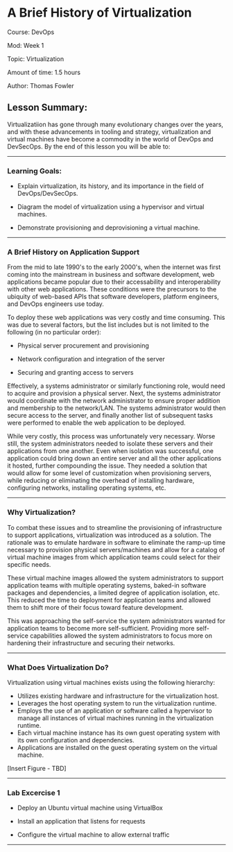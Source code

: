 # **A Brief History of Virtualization**

Course: DevOps

Mod: Week 1

Topic: Virtualization

Amount of time: 1.5 hours

Author: Thomas Fowler

## **Lesson Summary:**

Virtualizatiion has gone through many evolutionary changes
over the years, and with these advancements in tooling and
strategy, virtualization and virtual machines have become a
commodity in the world of DevOps and DevSecOps. By the end of
this lesson you will be able to:

------------------------------------------------

### **Learning Goals:**

* Explain virtualization, its history, and its importance in
the field of DevOps/DevSecOps.

* Diagram the model of virtualization using a hypervisor and
virtual machines.

* Demonstrate provisioning and deprovisioning a virtual
machine.

------------------------------------------------

### **A Brief History on Application Support**

From the mid to late 1990's to the early 2000's, when the internet was
first coming into the mainstream in business and software development,
web applications became popular due to their accessability and
interoperability with other web applications. These conditions were
the precursors to the ubiquity of web-based APIs that software
developers, platform engineers, and DevOps engineers use today.

To deploy these web applications was very costly and time consuming.
This was due to several factors, but the list includes but is not
limited to the following (in no particular order):

* Physical server procurement and provisioning

* Network configuration and integration of the server

* Securing and granting access to servers

Effectively, a systems administrator or similarly functioning role,
would need to acquire and provision a physical server. Next, the
systems administrator would coordinate with the network administrator
to ensure proper addition and membership to the network/LAN. The
systems administrator would then secure access to the server, and
finally another list of subsequent tasks were performed to enable
the web application to be deployed.

While very costly, this process was unfortunately very necessary.
Worse still, the system administrators needed to isolate these
servers and their applications from one another. Even when isolation
was successful, one application could bring down an entire server and
all the other applications it hosted, further compounding the issue.
They needed a solution that would allow for some level of
customization when provisioning servers, while reducing or
eliminating the overhead of installing hardware, configuring
networks, installing operating systems, etc.

------------------------------------------------

### **Why Virtualization?**

To combat these issues and to streamline the provisioning
of infrastructure to support applications, virtualization was
introduced as a solution. The rationale was to emulate hardware in
software to eliminate the ramp-up time necessary to provision
physical servers/machines and allow for a catalog of virtual machine
images from which application teams could select for their specific
needs.

These virtual machine images allowed the system administrators
to support application teams with multiple operating systems,
baked-in software packages and dependencies, a limited degree of
application isolation, etc. This reduced the time to deployment for
application teams and allowed them to shift more of their focus
toward feature development.

This was approaching the self-service the system administrators
wanted for application teams to become more self-sufficient.
Providing more self-service capabilities allowed the system
administrators to focus more on hardening their infrastructure and
securing their networks.

------------------------------------------------

### **What Does Virtualization Do?**

Virtualization using virtual machines exists using the following
hierarchy:

* Utilizes existing hardware and infrastructure for the
virtualization host.
* Leverages the host operating system to run the virtualization
runtime.
* Employs the use of an application or software called a hypervisor
to manage all instances of virtual machines running in the
virtualization runtime.
* Each virtual machine instance has its own guest operating system
with its own configuration and dependencies.
* Applications are installed on the guest operating system on the
virtual machine.

[Insert Figure - TBD]
<!-- Need figure here -->
<!-- ![The San Juan Mountains are beautiful!](https://mdg.imgix.net/assets/images/san-juan-mountains.jpg?auto=format&fit=clip&q=40&w=1080 "San Juan Mountains") -->

<!-- Just demoing a linked image here -->
<!-- [![An old rock in the desert](https://mdg.imgix.net/assets/images/shiprock.jpg?auto=format&fit=clip&q=40&w=1080 "Shiprock, New Mexico by Beau Rogers")](https://www.flickr.com/photos/beaurogers/31833779864/in/photolist-Qv3rFw-34mt9F-a9Cmfy-5Ha3Zi-9msKdv-o3hgjr-hWpUte-4WMsJ1-KUQ8N-deshUb-vssBD-6CQci6-8AFCiD-zsJWT-nNfsgB-dPDwZJ-bn9JGn-5HtSXY-6CUhAL-a4UTXB-ugPum-KUPSo-fBLNm-6CUmpy-4WMsc9-8a7D3T-83KJev-6CQ2bK-nNusHJ-a78rQH-nw3NvT-7aq2qf-8wwBso-3nNceh-ugSKP-4mh4kh-bbeeqH-a7biME-q3PtTf-brFpgb-cg38zw-bXMZc-nJPELD-f58Lmo-bXMYG-bz8AAi-bxNtNT-bXMYi-bXMY6-bXMYv) -->

<!-- Need to replace this below -->

------------------------------------------------

### **Lab Excercise 1**

* Deploy an Ubuntu virtual machine using VirtualBox

* Install an application that listens for requests

* Configure the virtual machine to allow external traffic

------------------------------------------------
